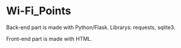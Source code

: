 # Wi-Fi_Points

Back-end part is made with Python/Flask.
Librarys: requests, sqlite3.

Front-end part is made with HTML.
